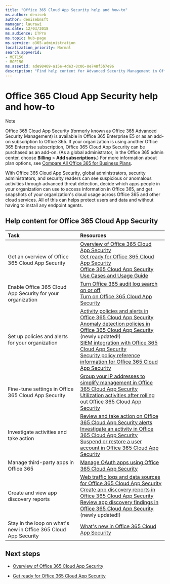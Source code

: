 ```yaml
---
title: "Office 365 Cloud App Security help and how-to"
ms.author: deniseb
author: denisebmsft
manager: laurawi
ms.date: 12/03/2018
ms.audience: ITPro
ms.topic: hub-page
ms.service: o365-administration
localization_priority: Normal
search.appverid:
- MET150
- MOE150
ms.assetid: ade98409-a15e-4de3-8c06-8e748f5b7e96
description: "Find help content for Advanced Security Management in Office 365, now known as Office 365 Cloud App Security."
---
```


# Office 365 Cloud App Security help and how-to
  
> [!NOTE]
> Office 365 Cloud App Security (formerly known as Office 365 Advanced Security Management) is available in Office 365 Enterprise E5 or as an add-on subscription to Office 365. If your organization is using another Office 365 Enterprise subscription, Office 365 Cloud App Security can be purchased as an add-on. (As a global administrator, in the Office 365 admin center, choose **Billing** \> **Add subscriptions**.) For more information about plan options, see [Compare All Office 365 for Business Plans](https://go.microsoft.com/fwlink/?linkid=844053). 
  
With Office 365 Cloud App Security, global administrators, security administrators, and security readers can see suspicious or anomalous activities through advanced threat detection, decide which apps people in your organization can use to access information in Office 365, and get snapshots of your organization's cloud usage across Office 365 and other cloud services. All of this can helps protect users and data and without having to install any endpoint agents.
  
## Help content for Office 365 Cloud App Security

|**Task**|**Resources**|
|:-----|:-----|
|Get an overview of Office 365 Cloud App Security  <br/> |[Overview of Office 365 Cloud App Security](office-365-cas-overview.md) <br/> [Get ready for Office 365 Cloud App Security](get-ready-for-office-365-cas.md) <br/> [Office 365 Cloud App Security Use Cases and Usage Guide](https://aka.ms/O365CASGuide) <br/> |
|Enable Office 365 Cloud App Security for your organization  <br/> |[Turn Office 365 audit log search on or off](turn-audit-log-search-on-or-off.md) <br/> [Turn on Office 365 Cloud App Security](turn-on-office-365-cas.md) <br/> |
|Set up policies and alerts for your organization  <br/> |[Activity policies and alerts in Office 365 Cloud App Security](activity-policies-and-alerts.md) <br/> [Anomaly detection policies in Office 365 Cloud App Security](anomaly-detection-policies-in-ocas.md) (newly updated!)  <br/> [SIEM integration with Office 365 Cloud App Security](integrate-your-siem-server-with-office-365-cas.md) <br/> [Security policy reference information for Office 365 Cloud App Security](security-policy-reference-information-for-ocas.md) <br/> |
|Fine-tune settings in Office 365 Cloud App Security  <br/> |[Group your IP addresses to simplify management in Office 365 Cloud App Security](group-your-ip-addresses-in-ocas.md) <br/> [Utilization activities after rolling out Office 365 Cloud App Security](utilization-activities-for-ocas.md) <br/> |
|Investigate activities and take action  <br/> |[Review and take action on Office 365 Cloud App Security alerts](review-office-365-cas-alerts.md) <br/> [Investigate an activity in Office 365 Cloud App Security](investigate-an-activity-in-office-365-cas.md) <br/> [Suspend or restore a user account in Office 365 Cloud App Security](suspend-or-restore-an-account-in-ocas.md) <br/> |
|Manage third-party apps in Office 365  <br/> |[Manage OAuth apps using Office 365 Cloud App Security](manage-app-permissions-in-ocas.md) <br/> |
|Create and view app discovery reports  <br/> |[Web traffic logs and data sources for Office 365 Cloud App Security](web-traffic-logs-and-data-sources-for-ocas.md) <br/> [Create app discovery reports in Office 365 Cloud App Security](create-app-discovery-reports-in-ocas.md) <br/> [Review app discovery findings in Office 365 Cloud App Security](review-app-discovery-findings-in-ocas.md) (newly updated!)  <br/> |
|Stay in the loop on what's new in Office 365 Cloud App Security  <br/> |[What's new in Office 365 Cloud App Security](new-in-office-365-cas.md) <br/> |
   
## Next steps

- [Overview of Office 365 Cloud App Security](office-365-cas-overview.md)
    
- [Get ready for Office 365 Cloud App Security](get-ready-for-office-365-cas.md)
    

